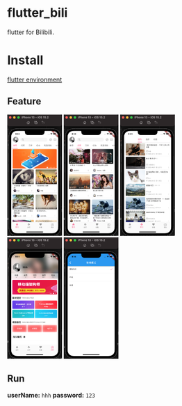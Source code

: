 # flutter_bili

flutter for Bilibili.

# Install
[flutter environment](https://docs.flutter.dev/get-started/install)

## Feature

<img width="25%" src="https://github.com/sunzhongliangde/flutter_bili/blob/main/site_resource/1.png?raw=true" referrerpolicy="no-referrer">
<img width="25%" src="https://github.com/sunzhongliangde/flutter_bili/blob/main/site_resource/2.png?raw=true" referrerpolicy="no-referrer">
<img width="25%" src="https://github.com/sunzhongliangde/flutter_bili/blob/main/site_resource/3.png?raw=true" referrerpolicy="no-referrer">
<img width="25%" src="https://github.com/sunzhongliangde/flutter_bili/blob/main/site_resource/4.png?raw=true" referrerpolicy="no-referrer">
<img width="25%" src="https://github.com/sunzhongliangde/flutter_bili/blob/main/site_resource/5.png?raw=true" referrerpolicy="no-referrer">

## Run
****userName**:** `hhh`
****password**:** `123`